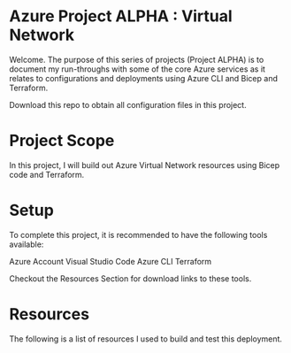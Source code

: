 # Azure Project ALPHA : Virtual Network
Welcome. The purpose of this series of projects (Project ALPHA) is to document my run-throughs with some of the core Azure services as it relates to configurations and deployments using Azure CLI and Bicep and Terraform. 

Download this repo to obtain all configuration files in this project.

# Project Scope
In this project, I will build out Azure Virtual Network resources using Bicep code and Terraform.

# Setup
To complete this project, it is  recommended to have the following tools available:

Azure Account
Visual Studio Code
Azure CLI 
Terraform

Checkout the Resources Section for download links to these tools.

# Resources

The following is a list of resources I used to build and test this deployment.
